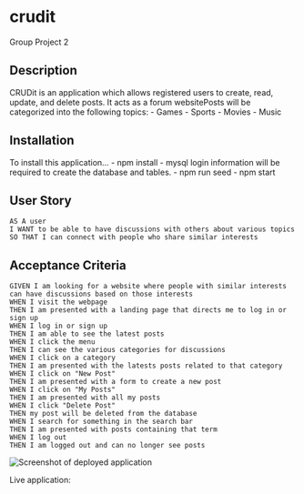 # crudit
Group Project 2


## Description
CRUDit is an application which allows registered users to create, read, update, and delete posts. It acts as a forum websitePosts will be categorized into the following topics:
    - Games
    - Sports
    - Movies
    - Music


## Installation
To install this application...
    - npm install
    - mysql login information will be required to create the database and tables.
    - npm run seed
    - npm start



## User Story
```
AS A user
I WANT to be able to have discussions with others about various topics
SO THAT I can connect with people who share similar interests
```


## Acceptance Criteria
```
GIVEN I am looking for a website where people with similar interests can have discussions based on those interests
WHEN I visit the webpage
THEN I am presented with a landing page that directs me to log in or sign up
WHEN I log in or sign up
THEN I am able to see the latest posts
WHEN I click the menu
THEN I can see the various categories for discussions
WHEN I click on a category
THEN I am presented with the latests posts related to that category
WHEN I click on "New Post"
THEN I am presented with a form to create a new post
WHEN I click on "My Posts"
THEN I am presented with all my posts
WHEN I click "Delete Post"
THEN my post will be deleted from the database
WHEN I search for something in the search bar
THEN I am presented with posts containing that term
WHEN I log out
THEN I am logged out and can no longer see posts
```


![Screenshot of deployed application](public/images/?)

Live application: 